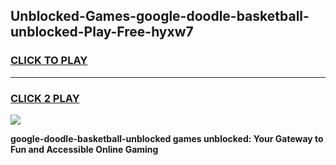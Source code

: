 
## Unblocked-Games-google-doodle-basketball-unblocked-Play-Free-hyxw7
<h3>
<a href="https://premium76.site?title=google-doodle-basketball-unblocked&ref=20M">CLICK TO PLAY</a></h3>
<hr>

<h3>
<a href="https://premium76.site?title=google-doodle-basketball-unblocked&ref=20M">CLICK 2 PLAY</a>
  
</h3>

<a href="https://premium76.site?title=google-doodle-basketball-unblocked&ref=19M"><img src="https://clearcache.store/games.png"></a>


**google-doodle-basketball-unblocked games unblocked: Your Gateway to Fun and Accessible Online Gaming**
